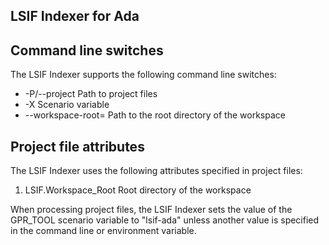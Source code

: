 LSIF Indexer for Ada
--------------------


Command line switches
---------------------

The LSIF Indexer supports the following command line switches:

 * -P/--project             Path to project files
 * -X                       Scenario variable
 * --workspace-root=<path>  Path to the root directory of the workspace


Project file attributes
-----------------------

The LSIF Indexer uses the following attributes specified in project files:

 1. LSIF.Workspace_Root  Root directory of the workspace

When processing project files, the LSIF Indexer sets the value of the GPR_TOOL
scenario variable to "lsif-ada" unless another value is specified in the
command line or environment variable.
